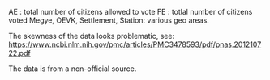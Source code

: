 AE : total number of citizens allowed to vote
FE : totlal number of citizens voted
Megye, OEVK, Settlement, Station: various geo areas.

The skewness of the data looks problematic, see: https://www.ncbi.nlm.nih.gov/pmc/articles/PMC3478593/pdf/pnas.201210722.pdf

The data is from a non-official source.
